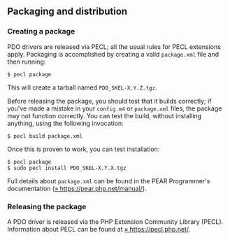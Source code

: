 Packaging and distribution
--------------------------

### Creating a package

PDO drivers are released via PECL; all the usual rules for PECL
extensions apply. Packaging is accomplished by creating a valid
`package.xml` file and then running:

    $ pecl package

This will create a tarball named `PDO_SKEL-X.Y.Z.tgz`.

Before releasing the package, you should test that it builds correctly;
if you've made a mistake in your `config.m4` or `package.xml` files, the
package may not function correctly. You can test the build, without
installing anything, using the following invocation:

    $ pecl build package.xml

Once this is proven to work, you can test installation:

    $ pecl package
    $ sudo pecl install PDO_SKEL-X.Y.X.tgz

Full details about `package.xml` can be found in the PEAR Programmer's
documentation
(<a href="https://pear.php.net/manual/" class="link external">» https://pear.php.net/manual/</a>).

### Releasing the package

A PDO driver is released via the PHP Extension Community Library (PECL).
Information about PECL can be found at
<a href="https://pecl.php.net/" class="link external">» https://pecl.php.net/</a>.
